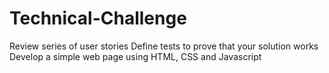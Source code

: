 # Technical-Challenge
Review series of user stories
Define tests to prove that your solution works
Develop a simple web page using HTML, CSS and Javascript